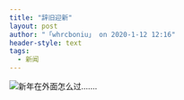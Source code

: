 ```yaml
---
title: "辞旧迎新"
layout: post
author: "「whrcboniu」 on 2020-1-12 12:16"
header-style: text
tags:
  - 新闻
---
```


<head></head>
<body>
 <img src="https://bbs.boniu123.cc/static/image/smiley/3tuzki_emoticons/tuzki_025.gif" smilieid="168">新年在外面怎么过.......
 <br>
</body>


